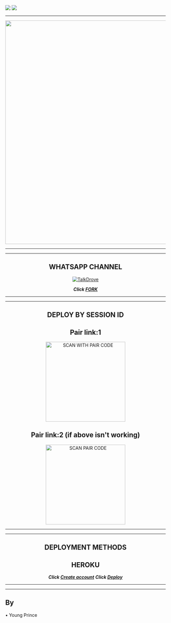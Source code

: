 
<a><img src='https://i.imgur.com/LyHic3i.gif'/></a>
<a><img src='https://i.imgur.com/LyHic3i.gif'/></a>
<div align="center">
</p

<hr>

<hr>

<p align="center">
<a href="https://github.com/Youngprinc362">
    <img src="https://i.imgur.com/lFvoEyj.jpeg"  width="700px">
</a>
<hr>

<hr>






## WHATSAPP CHANNEL

[![TalkDrove](https://telegra.ph/file/99460844d012cad1b7ee4.jpg)](https://whatsapp.com/channel/0029VaoJs5d7oQhaVY5ShQ15)
 

</details>

***Click [FORK](https://github.com/Youngprinc362/Ethan-MD/fork)***


<hr>

<hr>


## DEPLOY BY SESSION ID



##  Pair link:1
<a href="https://byte-session.vercel.app/"><img src="https://img.shields.io/badge/SCAN-PAIR%20CODE-rainbow" alt="SCAN WITH PAIR CODE" width="250"></a>

## Pair link:2 (if above isn't working)

<a href="https://byte-session-2.vercel.app/"><img src="https://img.shields.io/badge/SCAN-PAIR%20CODE2-rainbow" alt="SCAN PAIR CODE" width="250"></a>

<hr>

<hr>

## DEPLOYMENT METHODS



## HEROKU
***Click [Create account](https://signup.heroku.com/login)***
***Click [Deploy](https://dashboard.heroku.com/new?template=https://github.com/Youngprinc362/Ethan-MD)***

<hr>

<hr>

</div>

</div>

## By

• Young Prince

